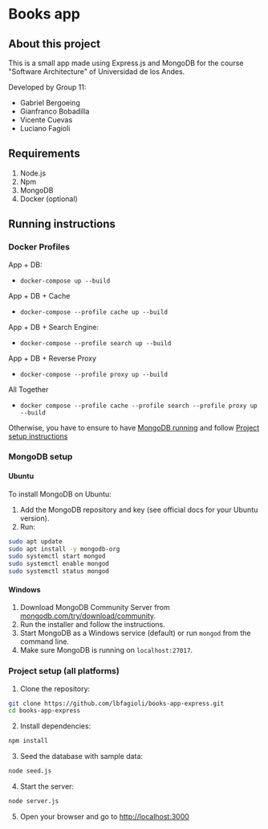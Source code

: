 # Books app

## About this project

This is a small app made using Express.js and MongoDB for the course "Software Architecture" of Universidad de los Andes.

Developed by Group 11:
- Gabriel Bergoeing
- Gianfranco Bobadilla
- Vicente Cuevas
- Luciano Fagioli

## Requirements

1. Node.js
1. Npm
1. MongoDB
1. Docker (optional)

## Running instructions

### Docker Profiles

App + DB:
- `docker-compose up --build`

App + DB + Cache
- `docker-compose --profile cache up --build`

App + DB + Search Engine:
- `docker-compose --profile search up --build`

App + DB + Reverse Proxy
- `docker-compose --profile proxy up --build`

All Together
- `docker compose --profile cache --profile search --profile proxy up --build`

Otherwise, you have to ensure to have [MongoDB running](#mongodb-setup) and follow [Project setup instructions](#project-setup-all-platforms)

### MongoDB setup

#### Ubuntu
To install MongoDB on Ubuntu:
1. Add the MongoDB repository and key (see official docs for your Ubuntu version).
2. Run:
  ```bash
  sudo apt update
  sudo apt install -y mongodb-org
  sudo systemctl start mongod
  sudo systemctl enable mongod
  sudo systemctl status mongod
  ```

#### Windows
1. Download MongoDB Community Server from [mongodb.com/try/download/community](https://www.mongodb.com/try/download/community).
2. Run the installer and follow the instructions.
3. Start MongoDB as a Windows service (default) or run `mongod` from the command line.
4. Make sure MongoDB is running on `localhost:27017`.

### Project setup (all platforms)
1. Clone the repository:
  ```bash
  git clone https://github.com/lbfagioli/books-app-express.git
  cd books-app-express
  ```
2. Install dependencies:
  ```bash
  npm install
  ```
3. Seed the database with sample data:
  ```bash
  node seed.js
  ```
4. Start the server:
  ```bash
  node server.js
  ```
5. Open your browser and go to [http://localhost:3000](http://localhost:3000)
